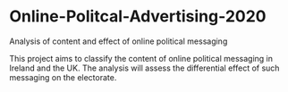# Online-Politcal-Advertising-2020
Analysis of content and effect of online political messaging

This project aims to classify the content of online political messaging in Ireland and the UK. The analysis will assess the differential effect of such messaging on the electorate.
